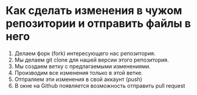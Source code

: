 # Как сделать изменения в чужом репозитории и отправить файлы в него

1. Делаем форк (fork) интересующего нас репозитория.
2. Мы делаем git clone для нашей версии этого репозитория.
3. Мы создаем ветку с предлагаемыми изменениями.
4. Производим все изменения только в этой ветке.
5. Отпраляем эти изменения в свой аккаунт (push)
6. В окне на Github появляется возможность отправить pull request